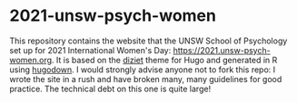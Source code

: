 
# 2021-unsw-psych-women

<!-- badges: start -->
<!-- badges: end -->

This repository contains the website that the UNSW School of Psychology set up for 2021 International Women's Day: https://2021.unsw-psych-women.org. It is based on the [diziet](https://github.com/djnavarro/hugo-diziet) theme for Hugo and generated in R using [hugodown](https://github.com/r-lib/hugodown/). I would strongly advise anyone not to fork this repo: I wrote the site in a rush and have broken many, many guidelines for good practice. The technical debt on this one is quite large!
